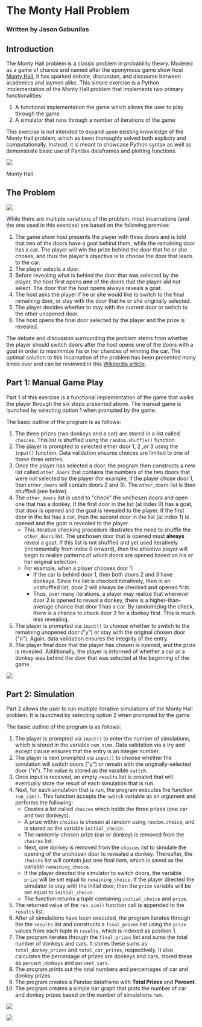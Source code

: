 # The Monty Hall Problem
### Written by Jason Gabunilas

## Introduction

The Monty Hall problem is a classic problem in probability theory. Modeled as a game of chance and named after the eponymous game show host [Monty Hall](https://en.wikipedia.org/wiki/Monty_Hall), it has sparked debate, discussion, and discourse between academics and laymen alike. This simple exercise is a Python implementation of the Monty Hall problem that implements two primary functionalities:
1. A functional implementation the game which allows the user to play through the game
2. A simulator that runs through a number of iterations of the game

This exercise is not intended to expand upon existing knowledge of the Monty Hall problem, which as been thoroughly solved both explicity and computationally. Instead, it is meant to showcase Python syntax as well as demonstrate basic use of Pandas dataframes and plotting functions. 

![](monty_man.jpg)

Monty Hall

## The Problem

![](monty_hall_image.png)

While there are multiple variations of the problem, most incarnations (and the one used in this exercise) are based on the following premise:

1. The game show host presents the player with three doors and is told that two of the doors have a goat behind them, while the remaining door has a car. The player will win the prize behind the door that he or she choses, and thus the player's objective is to choose the door that leads to the car.
2. The player selects a door.
3. Before revealing what is behind the door that was selected by the player, the host first opens **one** of the doors that the player *did not* select. The door that the host opens always reveals a goat.
4. The host asks the player if he or she would like to switch to the final remaining door, or stay with the door that he or she originally selected.
5. The player decides whether to stay with the current door or switch to the other unopened door.
6. The host opens the final door selected by the player and the prize is revealed.

The debate and discussion surrounding the problem stems from whether the player should switch doors after the host opens one of the doors with a goat in order to maximmize his or her chances of winning the car. The optimal solution to this incarnation of the problem has been presented many times over and can be reviewed in this [Wikipedia article](https://en.wikipedia.org/wiki/Monty_Hall_problem).

## Part 1: Manual Game Play

Part 1 of this exercise is a functional implementation of the game that walks the player through the six steps presented above. The manual game is launched by selecting option 1 when prompted by the game. 

The basic outline of the program is as follows:
1. The three prizes (two donkeys and a car) are stored in a list called `choices`. This list is shuffled using the `random.shuffle()` function
2. The player is prompted to selected either door 1, 2 ,or 3 using the `input()` function. Data validation ensures choices are limited to one of these three entries.
3.  Once the player has selected a door, the program then constructs a new list called `other_doors` that contains the numbers of the two doors that were *not* selected by the player (for example, if the player chose door 1, then `other_doors` will contain doors 2 and 3).  The `other_doors` list is then shuffled (see below).
4.  The `other_doors` list is used to "check" the unchosen doors and open one that has a donkey. If the first door in the list (at index 0) has a goat, that door is opened and the goat is revealed to the player. If the first door in the list has a car, then the second door in the list (at index 1) is opened and the goat is revealed to the player.
    * This iterative checking procedure illustrates the need to shuffle the `other_doors` list. The unchosen door that is opened must **always** reveal a goat. If this list is not shuffled and yet used iteratively (incrementally from index 0 onward), then the attentive player will begin to realize patterns of which doors are opened based on his or her original selection.
    * For example, when a player chooses door 1:
        * If the car is behind door 1, then both doors 2 and 3 have donkeys. Since the list is checked iteratively, then in an unshuffled list, door 2 will always be checked and opened first.
        * Thus, over many iterations, a player may realize that whenever door 2 is opened to reveal a donkey, there is a higher-than-average chance that door 1 has a car. By randomizing the check, there is a chance to check door 3 for a donkey first. This is much less revealing.
5. The player is prompted via `input()` to choose whether to switch to the remaining unopened door ("y") or stay with the original chosen door ("n"). Again, data validation ensures the integrity of the entry.
6. The player final door that the player has chosen is opened, and the prize is revealed. Additionally, the player is informed of whether a car or a donkey was behind the door that was selected at the beginning of the game.

![](manual_play.jpg)

## Part 2: Simulation

Part 2 allows the user to run multiple iterative simulations of the Monty Hall problem. It is launched by selecting option 2 when prompted by the game. 

The basic outline of the program is as follows:
1. The player is prompted via `input()` to enter the number of simulations, which is stored in the variable `num_sims`. Data validation via a try and except clause ensures that the entry is an integer number.
2. The player is next prompted via `input()` to choose whether the simulation will switch doors ("y") or remain with the originally-selected door ("n"). The value is stored as the varaible `switch`.
3. Once input is received, an empty `results` list is created that will eventually store the result of each simulation that is run.
4. Next, for each simulation that is run, the program executes the function `run_sim()`. This function accepts the `switch` variable as an argument and performs the following:
    * Creates a list called `choices` which holds the three prizes (one car and two donkeys).
    * A prize within `choices` is chosen at random using `random.choice`, and is stored as the variable `initial_choice`.
    * The randomly-chosen prize (car or donkey) is removed from the `choices` list.
    * Next, one donkey is removed from the `choices` list to simulate the opening of the unchosen door to revealed a donkey. Thereafter, the `choices` list will contain just one final item, which is saved as the variable `remaining_choice`.
    * If the player directed the simulator to switch doors, the variable `prize` will be set equal to `remaining_choice`. If the player directed the simulator to stay with the initial door, then the `prize` variable will be set equal to `initial_choice`.
    * The function returns a tuple containing `initial_choice` and `prize`.
5. The returned value of the `run_sim()` function call is appended to the `results` list.
6. After all simulations have been executed, the program iterates through the the `results` list and constructs a `final_prizes` list using the `prize` values from each tuple in `results`, which is indexed as position 1.
7. The program iterates through the `final_prizes` list and sums the total number of donkeys and cars. It stores these sums as `total_donkey_prizes` and `total_car_prizes`, respectively. It also calculates the percentage of prizes are donkeys and cars, stored these as `percent_donkeys` and `percent_cars`.
8. The program prints out the total numbers and percentages of car and donkey prizes.
9. The program creates a Pandas dataframe with **Total Prizes** and **Percent**.
10. The program creates a simple bar graph that plots the number of car and donkey prizes based on the number of simulations run.

![](simulation.jpg)

![](prize_plot.jpeg)